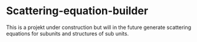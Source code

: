 # Scattering-equation-builder
This is a projekt under construction but will in the future generate scattering equations for subunits and structures of sub units.

